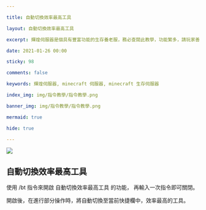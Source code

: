 ```yaml
---

title: 自動切換效率最高工具

layout: 自動切換效率最高工具

excerpt: 輝煌伺服器是個具有豐富功能的生存養老服，務必查閱此教學，功能繁多，請玩家善用 Ctrl + F 關鍵字查詢。

date: 2021-01-26 00:00

sticky: 98

comments: false

keywords: 輝煌伺服器, minecraft 伺服器, minecraft 生存伺服器

index_img: img/指令教學/指令教學.png

banner_img: img/指令教學/指令教學.png

mermaid: true

hide: true

---
```


<style>
:not([data-user-color-scheme]) th {
    position: sticky;
    top: 0;
    z-index: 10000;
    background-color: #eee;
}

[data-user-color-scheme="dark"] th {
    position: sticky;
    top: 0;
    z-index: 10000;
    background-color: #1f3144;
}
</style>

![](img/指令教學/橫幅.png) 

## 自動切換效率最高工具
使用 <span class="label label-success">/bt</span> 指令來開啟 <span class="label label-info">自動切換效率最高工具</span> 的功能，
再輸入一次指令即可關閉。

開啟後，在進行部分操作時，將自動切換至當前快捷欄中，效率最高的工具。
